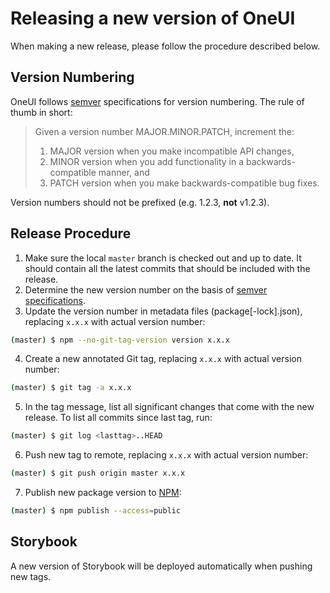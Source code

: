 # Releasing a new version of OneUI
When making a new release, please follow the procedure described below.

## Version Numbering
OneUI follows [semver](https://semver.org) specifications for version numbering. The rule of thumb in short:

> Given a version number MAJOR.MINOR.PATCH, increment the:
> 
> 1. MAJOR version when you make incompatible API changes,
> 2. MINOR version when you add functionality in a backwards-compatible manner, and
> 3. PATCH version when you make backwards-compatible bug fixes.

Version numbers should not be prefixed (e.g. 1.2.3, **not** v1.2.3).

## Release Procedure
1. Make sure the local `master` branch is checked out and up to date. It should contain all the latest commits that should be included with the release.
2. Determine the new version number on the basis of [semver specifications](https://semver.org).
3. Update the version number in metadata files (package[-lock].json), replacing `x.x.x` with actual version number:
```bash
(master) $ npm --no-git-tag-version version x.x.x
```
4. Create a new annotated Git tag, replacing `x.x.x` with actual version number:
```bash
(master) $ git tag -a x.x.x
```
5. In the tag message, list all significant changes that come with the new release. To list all commits since last tag, run:
```bash
(master) $ git log <lasttag>..HEAD
```
6. Push new tag to remote, replacing `x.x.x` with actual version number:
```bash
(master) $ git push origin master x.x.x
```
7. Publish new package version to [NPM](https://npmjs.com/package/@textkernel/oneui):
```bash
(master) $ npm publish --access=public
```

## Storybook
A new version of Storybook will be deployed automatically when pushing new tags.
